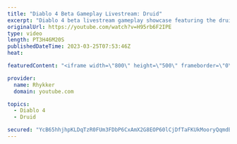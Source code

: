 ```yaml
---
title: "Diablo 4 Beta Gameplay Livestream: Druid"
excerpt: "Diablo 4 beta livestream gameplay showcase featuring the druid. End-game not included in beta. Diablo 4 release date is June 6."
originalUrl: https://youtube.com/watch?v=H95rb6F2IPE
type: video
length: PT3H46M20S
publishedDateTime: 2023-03-25T07:53:46Z
heat: 

featuredContent: "<iframe width=\"800\" height=\"500\" frameborder=\"0\" src=\"https://www.youtube.com/embed/H95rb6F2IPE\" allow=\"accelerometer; autoplay; encrypted-media; gyroscope; picture-in-picture\" allowfullscreen></iframe>"

provider:
  name: Rhykker
  domain: youtube.com

topics:
  - Diablo 4
  - Druid

secured: "YcB65hhjhpKLDqTzR0FUm3FDbP6CxAmX2G8EOP60lCjDfTaFKUkMooryQqmdB5zQHjRJ8sknff5ecRupJq2PSZH7Ud/xI3FgTY8VBclqLOXRXRr7Nlh8Qysv7A87cFidzZ+Yn3bDwPUDf9dKzDQGVn0yi7pAIqM6bb22GCxjMkNaSHUYNB1JENB80SOFQx2DCzOdpoKkzibmIIQPaa8KMZwmM/dSgVxdfLIRrmmgdJh1OU7hbonsGItehRaaC5ozsUzpnRcc0DS4A7OYcUK4d8fbQlx3LvtqFvA1XYVGO4BgAButl1yTDQFNj49d9G0upmaBtVSR8E/kDK92DpbADJXVshRbEsjz4mNC11qWCtOQ5Q1a6EPtbRhLfm3wdgv+nQgy/aUYIuaHrRpDK7y2oeq8sFQelvzq6hfKOJbGzpwHtPNKgB34qNYT1ldRfOZy;yLUFZjXNr2mILN5JAmGFew=="
---
```


